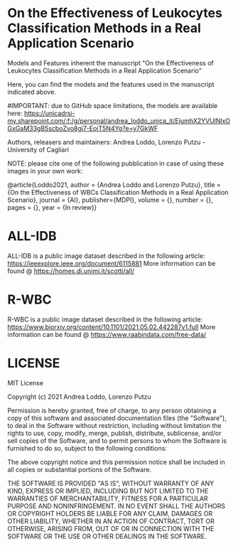 # On the Effectiveness of Leukocytes Classification Methods in a Real Application Scenario
Models and Features inherent the manuscript "On the Effectiveness of Leukocytes Classification Methods in a Real Application Scenario"

Here, you can find the models and the features used in the manuscript indicated above.

#IMPORTANT: due to GitHub space limitations, the models are available here: https://unicadrsi-my.sharepoint.com/:f:/g/personal/andrea_loddo_unica_it/EjumhX2YVUlNlxOGxGaM33gB5scboZvo8gi7-EoiT5N4Yg?e=y7GkWF

Authors, releasers and maintainers: Andrea Loddo, Lorenzo Putzu - University of Cagliari

NOTE: please cite one of the following pubblication in case of using these images in your own work:

@article{Loddo2021, author = {Andrea Loddo and Lorenzo Putzu}, title = {On the Effectiveness of WBCs Classification Methods in a Real Application Scenario}, journal = {AI}, publisher={MDPI}, volume = {}, number = {}, pages = {}, year = {In review}}

# ALL-IDB
ALL-IDB is a public image dataset described in the following article: https://ieeexplore.ieee.org/document/6115881 More information can be found @ https://homes.di.unimi.it/scotti/all/

# R-WBC
R-WBC is a public image dataset described in the following article: https://www.biorxiv.org/content/10.1101/2021.05.02.442287v1.full More information can be found @ https://www.raabindata.com/free-data/

# LICENSE
MIT License

Copyright (c) 2021 Andrea Loddo, Lorenzo Putzu

Permission is hereby granted, free of charge, to any person obtaining a copy of this software and associated documentation files (the "Software"), to deal in the Software without restriction, including without limitation the rights to use, copy, modify, merge, publish, distribute, sublicense, and/or sell copies of the Software, and to permit persons to whom the Software is furnished to do so, subject to the following conditions:

The above copyright notice and this permission notice shall be included in all copies or substantial portions of the Software.

THE SOFTWARE IS PROVIDED "AS IS", WITHOUT WARRANTY OF ANY KIND, EXPRESS OR IMPLIED, INCLUDING BUT NOT LIMITED TO THE WARRANTIES OF MERCHANTABILITY, FITNESS FOR A PARTICULAR PURPOSE AND NONINFRINGEMENT. IN NO EVENT SHALL THE AUTHORS OR COPYRIGHT HOLDERS BE LIABLE FOR ANY CLAIM, DAMAGES OR OTHER LIABILITY, WHETHER IN AN ACTION OF CONTRACT, TORT OR OTHERWISE, ARISING FROM, OUT OF OR IN CONNECTION WITH THE SOFTWARE OR THE USE OR OTHER DEALINGS IN THE SOFTWARE.
